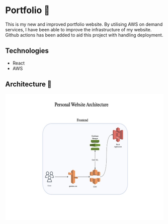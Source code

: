 # Portfolio  🎨

This is my new and improved portfolio website. 
By utilising AWS on demand services, I have been able to improve the infrastructure of my website. Github actions has been added to aid this project with handling deployment.

## Technologies
* React
* AWS 
## Architecture 🔧 

<img src="./assets/frontend_portfolio.jpg" alt="My Project GIF" width="600" height="400">